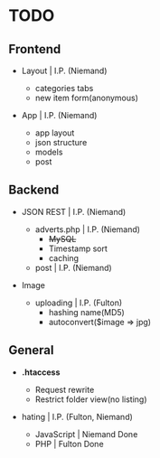 # TODO

## Frontend

- Layout | I.P. (Niemand)
    + categories tabs
    + new item form(anonymous)

- App    | I.P. (Niemand)
    + app layout
    + json structure
    + models
    + post

## Backend

 - JSON REST | I.P. (Niemand)
    - adverts.php | I.P. (Niemand)
        + ~~MySQL~~
        + Timestamp sort 
        + caching
    - post        | I.P. (Niemand)

 - Image
    - uploading | I.P. (Fulton)
        - hashing name(MD5)
        - autoconvert($image => jpg)

## General

 - **.htaccess**
    - Request rewrite
    - Restrict folder view(no listing)

 - hating | I.P. (Fulton, Niemand)
     - JavaScript | Niemand Done
     - PHP        | Fulton Done

